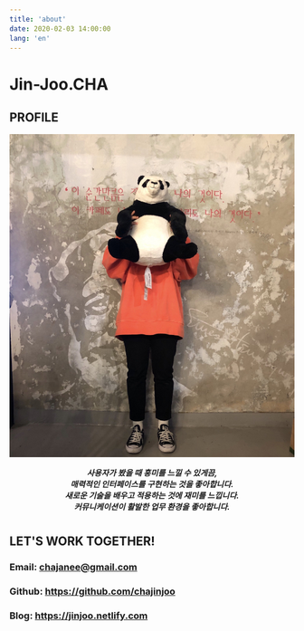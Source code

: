 ```yaml
---
title: 'about'
date: 2020-02-03 14:00:00
lang: 'en'
---
```


# Jin-Joo.CHA

## PROFILE

<div align="center">

![](../assets/resume.jpg)
<!-- _Thank you for reading my resume. If you want to contact me, Please send me an email._ -->
**_사용자가 봤을 때 흥미를 느낄 수 있게끔,  
매력적인 인터페이스를 구현하는 것을 좋아합니다.  
새로운 기술을 배우고 적용하는 것에 재미를 느낍니다.  
커뮤니케이션이 활발한 업무 환경을 좋아합니다._**  


</div>
  
# 

## LET'S WORK TOGETHER!

<div align="left">

### Email: chajanee@gmail.com
### Github: https://github.com/chajinjoo
### Blog: https://jinjoo.netlify.com

</div>